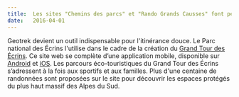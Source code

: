```yaml
---
title:  Les sites "Chemins des parcs" et "Rando Grands Causses" font peau neuve
date:   2016-04-01
---
```


Geotrek devient un outil indispensable pour l'itinérance douce. Le Parc national des Écrins l'utilise dans le cadre de la création du <a href="http://www.grand-tour-ecrins.fr/" title="Grand Tour des Écrins">Grand Tour des Écrins</a>. Ce site web se complète d’une application mobile, disponible sur <a href="https://play.google.com/store/apps/details?id=com.ecrins.gte" title="Téléchargez l'application Android GTE">Android</a> et <a href="https://itunes.apple.com/fr/app/grand-tour-des-ecrins/id1076523861?mt=8" title="Téléchargez l'application iOS GTE">iOS</a>. Les parcours éco-touristiques du Grand Tour des Écrins s’adressent à la fois aux sportifs et aux familles. Plus d'une centaine de randonnées sont proposées sur le site pour découvrir les espaces protégés du plus haut massif des Alpes du Sud.
